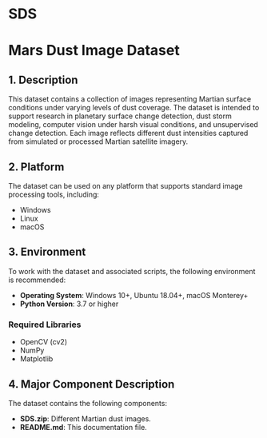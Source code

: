 # SDS
# Mars Dust Image Dataset

## 1. Description

This dataset contains a collection of images representing Martian surface conditions under varying levels of dust coverage. The dataset is intended to support research in planetary surface change detection, dust storm modeling, computer vision under harsh visual conditions, and unsupervised change detection. Each image reflects different dust intensities captured from simulated or processed Martian satellite imagery.

## 2. Platform

The dataset can be used on any platform that supports standard image processing tools, including:

- Windows
- Linux
- macOS

## 3. Environment

To work with the dataset and associated scripts, the following environment is recommended:

- **Operating System**: Windows 10+, Ubuntu 18.04+, macOS Monterey+
- **Python Version**: 3.7 or higher

### Required Libraries

- OpenCV (cv2)
- NumPy
- Matplotlib

## 4. Major Component Description

The dataset contains the following components:

- **SDS.zip**: Different Martian dust images.
- **README.md**: This documentation file.



